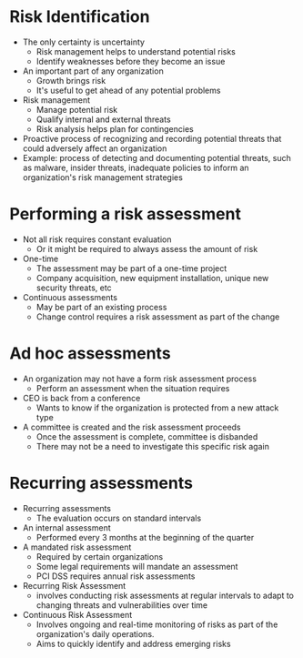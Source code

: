 # Risk Identification
- The only certainty is uncertainty
	- Risk management helps to understand potential risks
	- Identify weaknesses before they become an issue
- An important part of any organization
	- Growth brings risk
	- It's useful to get ahead of any potential problems
- Risk management
	- Manage potential risk
	- Qualify internal and external threats
	- Risk analysis helps plan for contingencies
- Proactive process of recognizing and recording potential threats that could adversely affect an organization
- Example: process of detecting and documenting potential threats, such as malware, insider threats, inadequate policies to inform an organization's risk management strategies
# Performing a risk assessment
- Not all risk requires constant evaluation
	- Or it might be required to always assess the amount of risk
- One-time
	- The assessment may be part of a one-time project
	- Company acquisition, new equipment installation, unique new security threats, etc
- Continuous assessments
	- May be part of an existing process
	- Change control requires a risk assessment as part of the change
# Ad hoc assessments
- An organization may not have a form risk assessment process
	- Perform an assessment when the situation requires
- CEO is back from a conference
	- Wants to know if the organization is protected from a new attack type
- A committee is created and the risk assessment proceeds
	- Once the assessment is complete, committee is disbanded
	- There may not be a need to investigate this specific risk again
# Recurring assessments
- Recurring assessments
	- The evaluation occurs on standard intervals
- An internal assessment
	- Performed every 3 months at the beginning of the quarter
- A mandated risk assessment
	- Required by certain organizations
	- Some legal requirements will mandate an assessment
	- PCI DSS requires annual risk assessments
- Recurring Risk Assessment
	- involves conducting risk assessments at regular intervals to adapt to changing threats and vulnerabilities over time
- Continuous Risk Assessment
	- Involves ongoing and real-time monitoring of risks as part of the organization's daily operations.
	- Aims to quickly identify and address emerging risks

